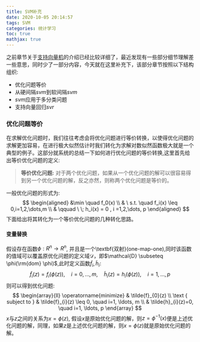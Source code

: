 ```yaml
---
title: SVM补充
date: 2020-10-05 20:14:57
tags: SVM 
categories: 统计学习 
toc: true 
mathjax: true 
---
```

之前章节关于[支持向量机](https://soundofwind.top/2020/08/12/svm/)的介绍已经比较详细了，最近发现有一些部分细节理解差一些意思，同时少了一部分内容，今天就在这里补充下，该部分章节按照以下结构组织:
- 优化问题等价 
- 从硬间隔$svm$到软间隔$svm$ 
- $svm$应用于多分类问题 
- 支持向量回归$svr$ 

### 优化问题等价 
在求解优化问题时，我们往往考虑会将优化问题进行等价转换，以使得优化问题的求解更加容易，在进行极大似然估计时我们转化为求解对数似然函数极大就是一个典型的例子。这部分就系统的总结一下如何进行优化问题的等价转换,这里首先给出等价优化问题的定义:
> **等价优化问题:** 对于两个优化问题，如果从一个优化问题的解可以很容易得到另一个优化问题的解，反之亦然，则称两个优化问题是等价的。 

一般优化问题的形式为:
$$
    \begin{aligned}
        &\min \quad f_0(x)  \\
        & \ s.t. \quad f_i(x) \leq 0,i=1,2,\dots,m \\
        &   \qquad \ \;  h_i(x)  = 0 , i =1,2,\dots, p
    \end{aligned}
$$
下面给出将其转化为一个等价优化问题的几种转化思路。 
#### 变量替换
假设存在函数$\phi: R^n \rightarrow R^n$, 并且是一个\textbf{双射}(one-map-one),同时该函数的值域可以覆盖原优化问题的定义域$\mathcal{D}$，即$\mathcal{D} \subseteq \phi(\rm{dom} \phi)$,此时定义函数$\tilde{f}_i, \tilde{h}_i$:
$$
\tilde{f}_{i}(z)=f_{i}(\phi(z)), \quad i=0, \ldots, m, \quad \tilde{h}_{i}(z)=h_{i}(\phi(z)), \quad i=1, \ldots, p
$$
则可以得到优化问题: 
$$
\begin{array}{ll}
\operatorname{minimize} & \tilde{f}_{0}(z) \\
\text { subject to } & \tilde{f}_{i}(z) \leq 0, \quad i=1, \ldots, m \\
& \tilde{h}_{i}(z)=0, \quad i=1, \ldots, p
\end{array}
$$
$x$与$z$之间的关系为$x = \phi(z)$, 假设$x$是原始优化问题的解，则$z = \phi^{-1}(x)$便是上述优化问题的解，同理，如果$z$是上述优化问题的解，则$x = \phi(z)$就是原始优化问题的解。
